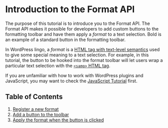 # Introduction to the Format API

The purpose of this tutorial is to introduce you to the Format API. The Format API makes it possible for developers to add custom buttons to the formatting toolbar and have them apply a _format_ to a text selection. Bold is an example of a standard button in the formatting toolbar.

In WordPress lingo, a _format_ is a [HTML tag with text-level semantics](https://www.w3.org/TR/html5/textlevel-semantics.html#text-level-semantics-usage-summary) used to give some special meaning to a text selection. For example, in this tutorial, the button to be hooked into the format toolbar will let users wrap a particular text selection with the [`<samp>` HTML tag](https://developer.mozilla.org/en-US/docs/Web/HTML/Element/samp).

If you are unfamiliar with how to work with WordPress plugins and JavaScript, you may want to check the [JavaScript Tutorial](/docs/how-to-guides/javascript/README.md) first.

## Table of Contents

1. [Register a new format](/docs/how-to-guides/format-api/1-register-format.md)
2. [Add a button to the toolbar](/docs/how-to-guides/format-api/2-toolbar-button.md)
3. [Apply the format when the button is clicked](/docs/how-to-guides/format-api/3-apply-format.md)
